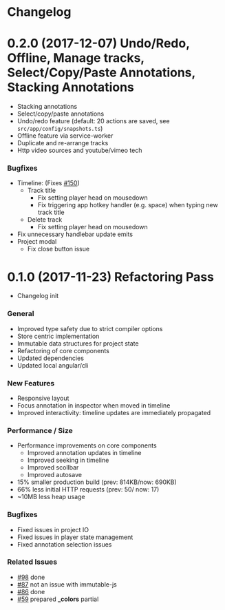 # Changelog

# 0.2.0 (2017-12-07) Undo/Redo, Offline, Manage tracks, Select/Copy/Paste Annotations, Stacking Annotations

* Stacking annotations
* Select/copy/paste annotations
* Undo/redo feature (default: 20 actions are saved, see `src/app/config/snapshots.ts`)
* Offline feature via service-worker
* Duplicate and re-arrange tracks
* Http video sources and youtube/vimeo tech

### Bugfixes

* Timeline: (Fixes [#150](https://github.com/StudioProcess/rvp/issues/150))
  * Track title
    * Fix setting player head on mousedown
    * Fix triggering app hotkey handler (e.g. space) when typing new track title
  * Delete track
    * Fix setting player head on mousedown
* Fix unnecessary handlebar update emits
* Project modal
  * Fix close button issue

# 0.1.0 (2017-11-23) Refactoring Pass

* Changelog init

### General

* Improved type safety due to strict compiler options
* Store centric implementation
* Immutable data structures for project state
* Refactoring of core components
* Updated dependencies
* Updated local angular/cli

### New Features

* Responsive layout
* Focus annotation in inspector when moved in timeline
* Improved interactivity: timeline updates are immediately propagated

### Performance / Size

* Performance improvements on core components
  * Improved annotation updates in timeline
  * Improved seeking in timeline
  * Improved scollbar
  * Improved autosave
* 15% smaller production build (prev: 814KB/now: 690KB)
* 66% less initial HTTP requests (prev: 50/ now: 17)
* ~10MB less heap usage

### Bugfixes

* Fixed issues in project IO
* Fixed issues in player state management
* Fixed annotation selection issues

### Related Issues

* [#98](https://github.com/StudioProcess/rvp/issues/98) done
* [#87](https://github.com/StudioProcess/rvp/issues/87) not an issue with immutable-js
* [#86](https://github.com/StudioProcess/rvp/issues/86) done
* [#59](https://github.com/StudioProcess/rvp/issues/59) prepared **_colors** partial


